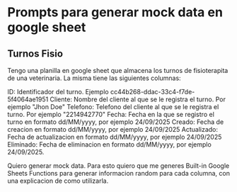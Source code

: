 # Prompts para generar mock data en google sheet

## Turnos Fisio
Tengo una planilla en google sheet que almacena los turnos de fisioterapita de una veterinaria. La misma tiene las siguientes columnas:

ID: Identificador del turno. Ejemplo cc44b268-ddac-33c4-f7de-5f4064ae1951
Cliente: Nombre del cliente al que se le registra el turno. Por ejemplo "Jhon Doe"
Telefono: Telefono del cliente al que se le registra el turno. Por ejemplo "2214942770"
Fecha: Fecha en la que se registro el turno en formato dd/MM/yyyy, por ejemplo 24/09/2025
Creado: Fecha de creacion en formato dd/MM/yyyy, por ejemplo 24/09/2025
Actualizado: Fecha de actualizacion en formato dd/MM/yyyy, por ejemplo 24/09/2025
Eliminado: Fecha de eliminacion en formato dd/MM/yyyy, por ejemplo 24/09/2025.

Quiero generar mock data. Para esto quiero que me generes Built-in Google Sheets Functions para generar informacion random para cada columna, con una explicacion de como utilizarla.
